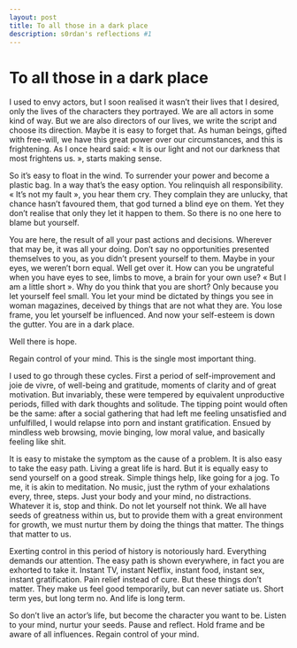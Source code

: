 ```yaml
---
layout: post
title: To all those in a dark place
description: s0rdan's reflections #1
---
```


# To all those in a dark place

I used to envy actors, but I soon realised it wasn’t their lives that I desired, only the lives of the characters they portrayed. We are all actors in some kind of way. But we are also directors of our lives, we write the script and choose its direction. Maybe it is easy to forget that. 
As human beings, gifted with free-will, we have this great power over our circumstances, and this is frightening. As I once heard said: « It is our light and not our darkness that most frightens us. », starts making sense.

So it’s easy to float in the wind. To surrender your power and become a plastic bag. In a way that’s the easy option. You relinquish all responsibility. « It’s not my fault », you hear them cry. They complain they are unlucky, that chance hasn’t favoured them, that god turned a blind eye on them. Yet they don’t realise that only they let it happen to them. So there is no one here to blame but yourself.

You are here, the result of all your past actions and decisions. Wherever that may be, it was all your doing. Don’t say no opportunities presented themselves to you, as you didn’t present yourself to them. Maybe in your eyes, we weren’t born equal. Well get over it. How can you be ungrateful when you have eyes to see, limbs to move, a brain for your own use? « But I am a little short ». Why do you think that you are short? Only because you let yourself feel small. You let your mind be dictated by things you see in woman magazines, deceived by things that are not what they are. You lose frame, you let yourself be influenced. And now your self-esteem is down the gutter. You are in a dark place.

Well there is hope.

Regain control of your mind. This is the single most important thing.

I used to go through these cycles. First a period of self-improvement and joie de vivre, of well-being and gratitude, moments of clarity and of great motivation. But invariably, these were tempered by equivalent unproductive periods, filled with dark thoughts and solitude. The tipping point would often be the same: after a social gathering that had left me feeling unsatisfied and unfulfilled, I would relapse into porn and instant gratification. Ensued by mindless web browsing, movie binging, low moral value, and basically feeling like shit.

It is easy to mistake the symptom as the cause of a problem.  It is also easy to take the easy path. Living a great life is hard. But it is equally easy to send yourself on a good streak. Simple things help, like going for a jog. To me, it is akin to meditation. No music, just the rythm of your exhalations every, three, steps. Just your body and your mind, no distractions. Whatever it is, stop and think. Do not let yourself not think. We all have seeds of greatness within us, but to provide them with a great environment for growth, we must nurtur them by doing the things that matter. The things that matter to us.

Exerting control in this period of history is notoriously hard. Everything demands our attention. The easy path is shown everywhere, in fact you are exhorted to take it. Instant TV, instant Netflix, instant food, instant sex, instant gratification. Pain relief instead of cure. But these things don’t matter. They make us feel good temporarily, but can never satiate us. Short term yes, but long term no. And life is long term.

So don’t live an actor’s life, but become the character you want to be. Listen to your mind, nurtur your seeds. Pause and reflect. Hold frame and be aware of all influences. Regain control of your mind.